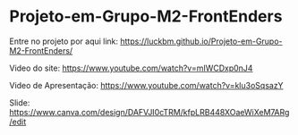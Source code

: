 # Projeto-em-Grupo-M2-FrontEnders
Entre no projeto por aqui
link: https://luckbm.github.io/Projeto-em-Grupo-M2-FrontEnders/

Video do site: https://www.youtube.com/watch?v=mIWCDxp0nJ4

Video de Apresentação: https://www.youtube.com/watch?v=klu3oSqsazY

Slide: https://www.canva.com/design/DAFVJI0cTRM/kfpLRB448XOaeWiXeM7ARg/edit
